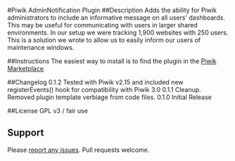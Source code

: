 #Piwik AdminNotification Plugin
##Description
Adds the ability for Piwik administrators to include an informative message on all users' dashboards. This may be useful for communicating with users in larger shared environments. In our setup we were tracking 1,900 websites with 250 users. This is a solution we wrote to allow us to easily inform our users of maintenance windows.

##Instructions
The easiest way to install is to find the plugin in the [Piwik Marketplace](http://plugins.piwik.org/).

##Changelog
0.1.2 Tested with Piwik v2.15 and included new registerEvents() hook for compatibility with Piwik 3.0
0.1.1 Cleanup. Removed plugin template verbiage from code files.
0.1.0 Initial Release

##License
GPL v3 / fair use

## Support
Please [report any issues](https://github.com/jbrule/piwikplugin-AdminNotification/issues). Pull requests welcome.